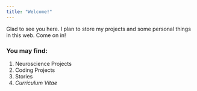 ```yaml
---
title: "Welcome!"
---
```


Glad to see you here. I plan to store my projects and some personal things in this web. Come on in!

### You may find:
  1. Neuroscience Projects
  2. Coding Projects
  3. Stories
  4. *Curriculum Vitae*
